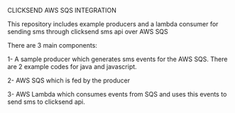 CLICKSEND AWS SQS INTEGRATION

This repository includes example producers and a lambda consumer for sending sms through clicksend sms api over AWS SQS

There are 3 main components:

1- A sample producer which generates sms events for the AWS SQS. There are 2 example codes for java and javascript.

2- AWS SQS which is fed by the producer

3- AWS Lambda which consumes events from SQS and uses this events to send sms to clicksend api.



